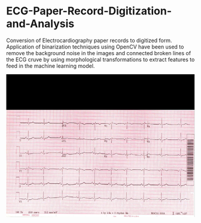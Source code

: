 # ECG-Paper-Record-Digitization-and-Analysis
Conversion of Electrocardiography paper records to digitized form. Application of binarization techniques using OpenCV have been used to remove the background noise in the images and connected broken lines of the ECG cruve by using morphological transformations to extract features to feed in the machine learning model.


![alt text](https://github.com/darshitj15/ECG-Paper-Record-Digitization-and-Analysis/blob/master/Initial-Image-after-converting-from-pdf.png?raw=true)



